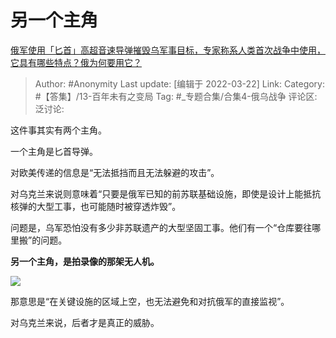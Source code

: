 # 另一个主角
[俄军使用「匕首」高超音速导弹摧毁乌军事目标，专家称系人类首次战争中使用，它具有哪些特点？俄为何要用它？](https://www.zhihu.com/question/522907966/answer/2401047849)

> Author: #Anonymity
> Last update: [编辑于 2022-03-22]
> Link:
> Category: #【答集】/13-百年未有之变局
> Tag: #_专题合集/合集4-俄乌战争
> 评论区:
> 泛讨论:

这件事其实有两个主角。

一个主角是匕首导弹。

对欧美传递的信息是“无法抵挡而且无法躲避的攻击”。

对乌克兰来说则意味着“只要是俄军已知的前苏联基础设施，即使是设计上能抵抗核弹的大型工事，也可能随时被穿透炸毁”。

问题是，乌军恐怕没有多少非苏联遗产的大型坚固工事。他们有一个“仓库要往哪里搬”的问题。

**另一个主角，是拍录像的那架无人机。**

![](https://pic3.zhimg.com/50/v2-7ebd96eef7bcf59a5d68a97eda6a56c4_720w.jpg?source=1940ef5c)

那意思是“在关键设施的区域上空，也无法避免和对抗俄军的直接监视”。

对乌克兰来说，后者才是真正的威胁。
